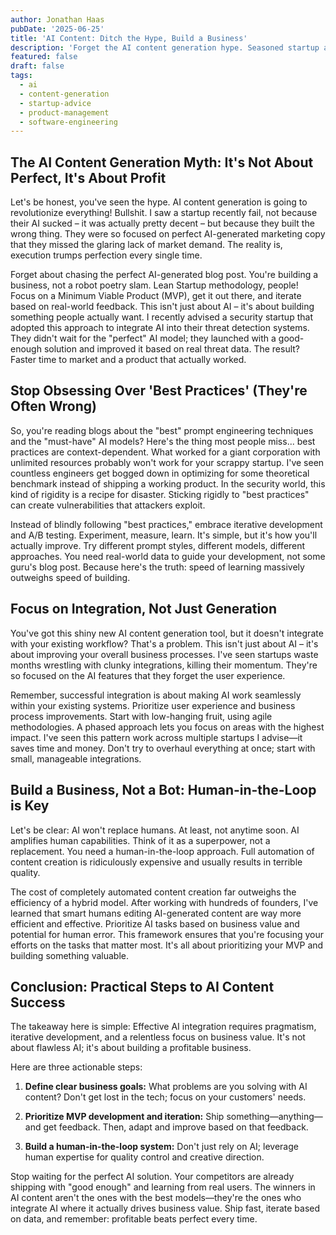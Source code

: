 ```yaml
---
author: Jonathan Haas
pubDate: '2025-06-25'
title: 'AI Content: Ditch the Hype, Build a Business'
description: 'Forget the AI content generation hype. Seasoned startup advisor Jonathan Haas reveals why most advice is wrong, sharing battle-tested strategies from years in'
featured: false
draft: false
tags:
  - ai
  - content-generation
  - startup-advice
  - product-management
  - software-engineering
---
```


## The AI Content Generation Myth: It's Not About Perfect, It's About Profit

Let's be honest, you've seen the hype. AI content generation is going to revolutionize everything! Bullshit. I saw a startup recently fail, not because their AI sucked – it was actually pretty decent – but because they built the wrong thing. They were so focused on perfect AI-generated marketing copy that they missed the glaring lack of market demand. The reality is, execution trumps perfection every single time.

Forget about chasing the perfect AI-generated blog post. You're building a business, not a robot poetry slam. Lean Startup methodology, people! Focus on a Minimum Viable Product (MVP), get it out there, and iterate based on real-world feedback. This isn't just about AI – it's about building something people actually want. I recently advised a security startup that adopted this approach to integrate AI into their threat detection systems. They didn't wait for the "perfect" AI model; they launched with a good-enough solution and improved it based on real threat data. The result? Faster time to market and a product that actually worked.

## Stop Obsessing Over 'Best Practices' (They're Often Wrong)

So, you're reading blogs about the "best" prompt engineering techniques and the "must-have" AI models? Here's the thing most people miss... best practices are context-dependent. What worked for a giant corporation with unlimited resources probably won't work for your scrappy startup. I've seen countless engineers get bogged down in optimizing for some theoretical benchmark instead of shipping a working product. In the security world, this kind of rigidity is a recipe for disaster. Sticking rigidly to "best practices" can create vulnerabilities that attackers exploit.

Instead of blindly following "best practices," embrace iterative development and A/B testing. Experiment, measure, learn. It's simple, but it's how you'll actually improve. Try different prompt styles, different models, different approaches. You need real-world data to guide your development, not some guru's blog post. Because here's the truth: speed of learning massively outweighs speed of building.

## Focus on Integration, Not Just Generation

You've got this shiny new AI content generation tool, but it doesn't integrate with your existing workflow? That's a problem. This isn't just about AI – it's about improving your overall business processes. I've seen startups waste months wrestling with clunky integrations, killing their momentum. They're so focused on the AI features that they forget the user experience.

Remember, successful integration is about making AI work seamlessly within your existing systems. Prioritize user experience and business process improvements. Start with low-hanging fruit, using agile methodologies. A phased approach lets you focus on areas with the highest impact. I've seen this pattern work across multiple startups I advise—it saves time and money. Don't try to overhaul everything at once; start with small, manageable integrations.

## Build a Business, Not a Bot: Human-in-the-Loop is Key

Let's be clear: AI won't replace humans. At least, not anytime soon. AI amplifies human capabilities. Think of it as a superpower, not a replacement. You need a human-in-the-loop approach. Full automation of content creation is ridiculously expensive and usually results in terrible quality.

The cost of completely automated content creation far outweighs the efficiency of a hybrid model. After working with hundreds of founders, I've learned that smart humans editing AI-generated content are way more efficient and effective. Prioritize AI tasks based on business value and potential for human error. This framework ensures that you're focusing your efforts on the tasks that matter most. It's all about prioritizing your MVP and building something valuable.

## Conclusion: Practical Steps to AI Content Success

The takeaway here is simple: Effective AI integration requires pragmatism, iterative development, and a relentless focus on business value. It's not about flawless AI; it's about building a profitable business.

Here are three actionable steps:

1. **Define clear business goals:** What problems are you solving with AI content? Don't get lost in the tech; focus on your customers' needs.

2. **Prioritize MVP development and iteration:** Ship something—anything—and get feedback. Then, adapt and improve based on that feedback.

3. **Build a human-in-the-loop system:** Don't just rely on AI; leverage human expertise for quality control and creative direction.

Stop waiting for the perfect AI solution. Your competitors are already shipping with "good enough" and learning from real users. The winners in AI content aren't the ones with the best models—they're the ones who integrate AI where it actually drives business value. Ship fast, iterate based on data, and remember: profitable beats perfect every time.
